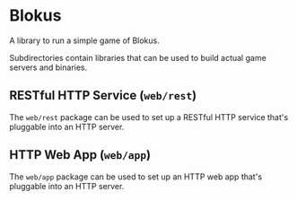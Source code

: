 # Blokus

A library to run a simple game of Blokus.

Subdirectories contain libraries that can be used to build actual game servers and binaries.

## RESTful HTTP Service (`web/rest`)

The `web/rest` package can be used to set up a RESTful HTTP service that's pluggable into an HTTP server.

## HTTP Web App (`web/app`)

The `web/app` package can be used to set up an HTTP web app that's pluggable into an HTTP server.
